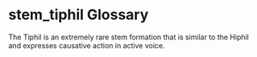 # stem_tiphil Glossary
The Tiphil is an extremely rare stem formation that is similar to the Hiphil and expresses causative action in active voice.